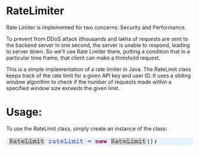# RateLimiter

Rate Limiter is implemented for two concerns: Security and Performance.

To prevent from DDoS attack (thousands and lakhs of requests are sent to the backend server in one second, the server is unable to respond, leading to server down. So we'll use Rate Limiter there, putting a condition that in a particular time frame, that client can make a threshold request.

This is a simple implementation of a rate limiter in Java. The RateLimit class keeps track of the rate limit for a given API key and user ID. It uses a sliding window algorithm to check if the number of requests made within a specified window size exceeds the given limit.

# Usage:

To use the RateLimit class, simply create an instance of the class:
![instance](https://github.com/VenkateshRanjanVerma/RateLimiter/blob/main/Screenshots/instance.png)
